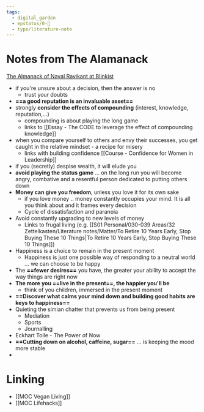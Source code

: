 ```yaml
---
tags:
  - digital_garden
  - epstatus/0-🌰
  - type/literature-note
---
```

# Notes from The Alamanack
[The Almanack of Naval Ravikant at Blinkist](https://www.blinkist.com/de/app/books/the-almanack-of-naval-ravikant-en-eric-jorgenson)
+ if you're unsure about a decision, then the answer is no
	+ trust your doubts
+ **==a good reputation is an invaluable asset==**
+ strongly **consider the effects of compounding** (interest, knowledge, reputation,...)
	+ compounding is about playing the long game
	+ links to [[Essay - The CODE to leverage the effect of compounding knowledge]]
+ when you compare yourself to others and envy their successes, you get caught in the relative mindset - a recipe for misery
	+ links with building confidence [[Course - Confidence for Women in Leadership]]
+ if you (secretly) despise wealth, it will elude you
+ **avoid playing the status game** ... on the long run you will become angry, combative and a resentful person dedicated to putting others down
+ **Money can give you freedom**, unless you love it for its own sake
	+ if you love money .. money constantly occupies your mind. It is all you think about and it frames every decision
	+ Cycle of dissatisfaction and paranoia
+ Avoid constantly upgrading to new levels of money
	+ Links to frugal living (e.g. [[S01 Personal/030-039 Areas/32 Zettelkasten/Literature notes/Matter/To Retire 10 Years Early, Stop Buying These 10 Things|To Retire 10 Years Early, Stop Buying These 10 Things]])
+ Happiness is a choice to remain in the present moment
	+ Happiness is just one possible way of responding to a neutral world ... we can choose to be happy
+ The **==fewer desires==** you have, the greater your ability to accept the way things are right now
+ **The more you ==live in the present==, the happier you'll be**
	+ think of you children, immersed in the present moment
+ **==Discover what calms your mind down and building good habits are keys to happiness==**
+ Quieting the simian chatter that prevents us from being present
	+ Mediation
	+ Sports
	+ Journalling
+ Eckhart Tolle - The Power of Now
+ **==Cutting down on alcohol, caffeine, sugar==** ... is keeping the mood more stable
+ 

# Linking
+ [[MOC Vegan Living]]
+ [[MOC Lifehacks]]

